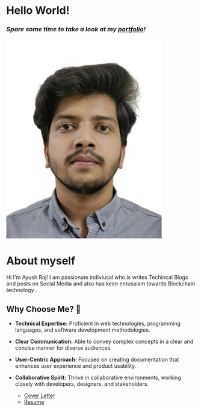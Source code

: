 # Hello World! 

<h3><i>Spare some time to take a look at my <a href="https://ayushjs.vercel.app/">portfolio</a>!</i></h3>

![Picture of me](./assets/profile-pic.jpeg)

# About myself

Hi I'm Ayush Raj! I am passionate indiviusal who is writes Techincal Blogs and posts on Social Media and also has keen entusaiam towards Blockchain technology .

## Why Choose Me? 💪

- **Technical Expertise:** Proficient in web technologies, programming languages, and software development methodologies.
- **Clear Communication:** Able to convey complex concepts in a clear and concise manner for diverse audiences.
- **User-Centric Approach:** Focused on creating documentation that enhances user experience and product usability.
- **Collaborative Spirit:** Thrive in collaborative environments, working closely with developers, designers, and stakeholders.

  - [Cover Letter](./about-me/cover-letter.md)
  - [Resume](./about-me/resume.md)

